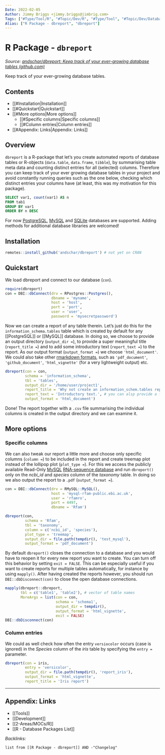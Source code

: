 ```yaml
---
Date: 2022-02-05
Author: Jimmy Briggs <jimmy.briggs@jimbrig.com>
Tags: ["#Type/Tool/R", "#Topic/Dev/R", "#Type/Tool", "#Topic/Dev/Database"]
Alias: ["R Package - dbreport", "dbreport"]
---
```


# R Package - `dbreport`

*Source: [andschar/dbreport: Keep track of your ever-growing database tables (github.com)](https://github.com/andschar/dbreport)*

Keep track of your ever-growing database tables.

## Contents

- [[#Installation|Installation]]
- [[#Quickstart|Quickstart]]
- [[#More options|More options]]
	- [[#Specific columns|Specific columns]]
	- [[#Column entries|Column entries]]
- [[#Appendix: Links|Appendix: Links]]


## Overview

`dbreport` is a R-package that let’s you create automated reports of database tables or R-objects (`data.table`, `data.frame`, `tibble`), by summarising table meta data and counting distinct entries for all (selected) columns. Therefore you can keep track of your ever growing database tables in your project and avoid constantly running queries such as the one below, checking which distinct entries your columns have (at least, this was my motivation for this package).

```SQL
SELECT var1, count(var1) AS n
FROM tab1
GROUP BY var1
ORDER BY n DESC
```

For now [PostgreSQL](https://www.postgresql.org/), [MySQL](https://www.mysql.com/) and [SQLite](https://www.sqlite.org/index.html) databases are supported. Adding methods for additional database libraries are welcomed!

## Installation

``` r
remotes::install_github('andschar/dbreport') # not yet on CRAN
```

## Quickstart

We load dbreport and connect to our database (`con`).

``` r
require(dbreport)
con = DBI::dbConnect(drv = RPostgres::Postgres(),
                     dbname = 'myname',
                     host = 'host',
                     port = 'port',
                     user = 'user',
                     password = 'mysecretpassword')
```

Now we can create a report of any table therein. Let’s just do this for the `information_schema.tables` table which is created by default for any [[PostgreSQL]] or [[MySQL]] database. In doing so, we choose to provide an output directory (`output_dir =`), to provide a super meaningful title (`report_title =`) and to add some introductory text (`report_text =`) to the report. As our output format (`output_format =`) we choose `'html_document'`. We could also take other [rmarkdown formats](https://rmarkdown.rstudio.com/lesson-9.html), such as `'pdf_document'`, `'github_document'`, `'html_vignette'` (for a very lightweight output) etc.

```r
dbreport(con = con,
         schema = 'information_schema',
         tbl = 'tables',
         output_dir = '/home/user/project1',
         report_title = 'Why not create an information_schem.tables report?!',
         report_text = 'Introductory text.', # you can alsp provide a file
         output_format = 'html_document')
```

Done! The report together with a `.csv` file summarising the individual columns is created in the output directory and we can examine it.

## More options

### Specific columns

We can also tweak our report a little more and choose only specific columns (`column =`) to be included in the report and create treemap plot instead of the lollipop plot (`plot_type =`). For this we access the publicly available Read-Only [MySQL](https://www.mysql.com) [RNA-sequence database](https://docs.rfam.org/en/latest/database.html) and run `dbreport()` only on the *ncbi_id* and *species* column of the *taxonomy* table. In doing so we also output the report to a `.pdf` (`output_format =`).

```r
con = DBI::dbConnect(drv = RMySQL::MySQL(),
                     host = 'mysql-rfam-public.ebi.ac.uk',
                     user = 'rfamro',
                     port = 4497,
                     dbname = 'Rfam')
```

```r
dbreport(con,
         schema = 'Rfam',
         tbl = 'taxonomy',
         column = c('ncbi_id', 'species'),
         plot_type = 'treemap',
         output_dir = file.path(tempdir(), 'test_mysql'),
         output_format = 'pdf_document')
```

By default `dbreport()` closes the connection to a database and you would have to reopen it for every new report you want to create. You can turn off this behavior by setting `exit = FALSE`. This can be especially useful if you want to create reports for multiple tables automatically, for instance by using `mapply()`. After having created the reports however, you should run `DBI::dbDisconnect(con)` to close the open database connections.

```r
mapply(dbreport::dbreport,
       tbl = c('table1', 'table2'), # vector of table names
       MoreArgs = list(con = con,
                       schema = 'schema1',
                       output_dir = tempdir(),
                       output_format = 'html_vignette',
                       exit = FALSE)
DBI::dbDisconnect(con)
```

### Column entries

We could as well check how often the entry `versiocolor` occurs (case is ignored) in the *Species* column of the *iris* table by specifying the `entry =` parameter.

```r
dbreport(con = iris,
         entry = 'versicolor',
         output_dir = file.path(tempdir(), 'report_iris'),
         output_format = 'html_vignette',
         report_title = 'Iris report')
```

***

## Appendix: Links

- [[Tools]]
- [[Development]]
- [[2-Areas/MOCs/R]]
- [[R - Database Packages List]]


*Backlinks:*

```dataview
list from [[R Package - dbreport]] AND -"Changelog"
```